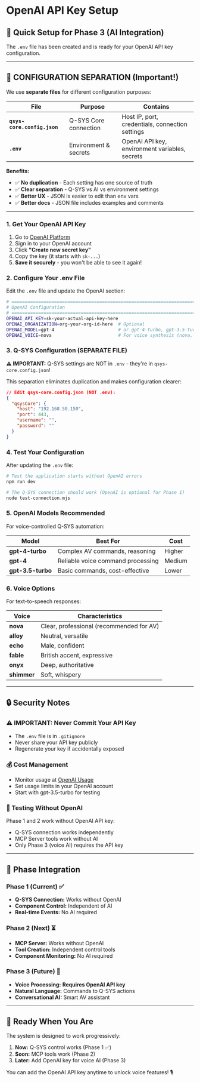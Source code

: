 # OpenAI API Key Setup

## 🚀 **Quick Setup for Phase 3 (AI Integration)**

The `.env` file has been created and is ready for your OpenAI API key configuration.

---

## 📁 **CONFIGURATION SEPARATION (Important!)**

We use **separate files** for different configuration purposes:

| File | Purpose | Contains |
|------|---------|----------|
| **`qsys-core.config.json`** | Q-SYS Core connection | Host IP, port, credentials, connection settings |
| **`.env`** | Environment & secrets | OpenAI API key, environment variables, secrets |

**Benefits:**
- ✅ **No duplication** - Each setting has one source of truth
- ✅ **Clear separation** - Q-SYS vs AI vs environment settings
- ✅ **Better UX** - JSON is easier to edit than env vars
- ✅ **Better docs** - JSON file includes examples and comments

---

### **1. Get Your OpenAI API Key**

1. Go to [OpenAI Platform](https://platform.openai.com/api-keys)
2. Sign in to your OpenAI account
3. Click **"Create new secret key"**
4. Copy the key (it starts with `sk-...`)
5. **Save it securely** - you won't be able to see it again!

### **2. Configure Your .env File**

Edit the `.env` file and update the OpenAI section:

```bash
# =============================================================================
# OpenAI Configuration
# =============================================================================
OPENAI_API_KEY=sk-your-actual-api-key-here
OPENAI_ORGANIZATION=org-your-org-id-here  # Optional
OPENAI_MODEL=gpt-4                        # or gpt-4-turbo, gpt-3.5-turbo
OPENAI_VOICE=nova                         # For voice synthesis (nova, alloy, echo, fable, onyx, shimmer)
```

### **3. Q-SYS Configuration (SEPARATE FILE)**

**⚠️ IMPORTANT:** Q-SYS settings are NOT in `.env` - they're in `qsys-core.config.json`!

This separation eliminates duplication and makes configuration clearer:

```json
// Edit qsys-core.config.json (NOT .env):
{
  "qsysCore": {
    "host": "192.168.50.150",
    "port": 443,
    "username": "",
    "password": ""
  }
}
```

### **4. Test Your Configuration**

After updating the `.env` file:

```bash
# Test the application starts without OpenAI errors
npm run dev

# The Q-SYS connection should work (OpenAI is optional for Phase 1)
node test-connection.mjs
```

### **5. OpenAI Models Recommended**

For voice-controlled Q-SYS automation:

| Model | Best For | Cost |
|-------|----------|------|
| **gpt-4-turbo** | Complex AV commands, reasoning | Higher |
| **gpt-4** | Reliable voice command processing | Medium |
| **gpt-3.5-turbo** | Basic commands, cost-effective | Lower |

### **6. Voice Options**

For text-to-speech responses:

| Voice | Characteristics |
|-------|----------------|
| **nova** | Clear, professional (recommended for AV) |
| **alloy** | Neutral, versatile |
| **echo** | Male, confident |
| **fable** | British accent, expressive |
| **onyx** | Deep, authoritative |
| **shimmer** | Soft, whispery |

---

## **🔒 Security Notes**

### **⚠️ IMPORTANT: Never Commit Your API Key**
- The `.env` file is in `.gitignore` 
- Never share your API key publicly
- Regenerate your key if accidentally exposed

### **💰 Cost Management**
- Monitor usage at [OpenAI Usage](https://platform.openai.com/usage)
- Set usage limits in your OpenAI account
- Start with gpt-3.5-turbo for testing

### **🧪 Testing Without OpenAI**
Phase 1 and 2 work without OpenAI API key:
- Q-SYS connection works independently
- MCP Server tools work without AI
- Only Phase 3 (voice AI) requires the API key

---

## **🎯 Phase Integration**

### **Phase 1 (Current)** ✅
- **Q-SYS Connection:** Works without OpenAI
- **Component Control:** Independent of AI
- **Real-time Events:** No AI required

### **Phase 2 (Next)** ⏳
- **MCP Server:** Works without OpenAI  
- **Tool Creation:** Independent control tools
- **Component Monitoring:** No AI required

### **Phase 3 (Future)** 🔮
- **Voice Processing:** **Requires OpenAI API key**
- **Natural Language:** Commands to Q-SYS actions
- **Conversational AI:** Smart AV assistant

---

## **🚀 Ready When You Are**

The system is designed to work progressively:
1. **Now:** Q-SYS control works (Phase 1 ✅)
2. **Soon:** MCP tools work (Phase 2)  
3. **Later:** Add OpenAI key for voice AI (Phase 3)

You can add the OpenAI API key anytime to unlock voice features! 🎙️ 